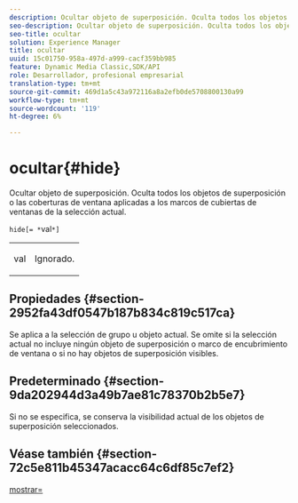 ```yaml
---
description: Ocultar objeto de superposición. Oculta todos los objetos de superposición o las coberturas de ventana aplicadas a los marcos de cubiertas de ventanas de la selección actual.
seo-description: Ocultar objeto de superposición. Oculta todos los objetos de superposición o las coberturas de ventana aplicadas a los marcos de cubiertas de ventanas de la selección actual.
seo-title: ocultar
solution: Experience Manager
title: ocultar
uuid: 15c01750-958a-497d-a999-cacf359bb985
feature: Dynamic Media Classic,SDK/API
role: Desarrollador, profesional empresarial
translation-type: tm+mt
source-git-commit: 469d1a5c43a972116a8a2efb0de5708800130a99
workflow-type: tm+mt
source-wordcount: '119'
ht-degree: 6%

---
```



# ocultar{#hide}

Ocultar objeto de superposición. Oculta todos los objetos de superposición o las coberturas de ventana aplicadas a los marcos de cubiertas de ventanas de la selección actual.

`hide[= *`val`*]`

<table id="simpletable_015459EC2F4642A59B04F0B8064070B1"> 
 <tr class="strow"> 
  <td class="stentry"> <p><span class="codeph"> <span class="varname"> val</span></span> </p> </td> 
  <td class="stentry"> <p>Ignorado. </p></td> 
 </tr> 
</table>

## Propiedades {#section-2952fa43df0547b187b834c819c517ca}

Se aplica a la selección de grupo u objeto actual. Se omite si la selección actual no incluye ningún objeto de superposición o marco de encubrimiento de ventana o si no hay objetos de superposición visibles.

## Predeterminado {#section-9da202944d3a49b7ae81c78370b2b5e7}

Si no se especifica, se conserva la visibilidad actual de los objetos de superposición seleccionados.

## Véase también {#section-72c5e811b45347acacc64c6df85c7ef2}

[mostrar=](../../../../../ir-api/http-protocol/image-rendering-api-ref/c-ir-http-protocol-ref/c-ir-http-protocol-command-reference/r-ir-show.md#reference-f1824e1a501144bc9a6ae28de8e6bcb9)
